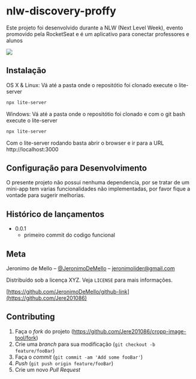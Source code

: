 # nlw-discovery-proffy

Este projeto foi desenvolvido durante a NLW (Next Level Week), evento promovido pela RocketSeat e é um aplicativo para conectar professores e alunos

![](./example.png)

## Instalação

OS X & Linux: 
Vá até a pasta onde o repositótio foi clonado execute o lite-server
```sh
npx lite-server
``` 

Windows: 
Vá até a pasta onde o repositótio foi clonado e com o git bash execute o lite-server
```sh
npx lite-server
```
Com o lite-server rodando basta abrir o browser e ir para a URL 
http://localhost:3000

## Configuração para Desenvolvimento

O presente projeto não possui nenhuma dependencia, por se tratar de um mini-app tem varias funcionalidades não implementadas, por favor fique a vontade para sugerir melhorias.


## Histórico de lançamentos

* 0.0.1
    * primeiro commit do codigo funcional

## Meta

Jeronimo de Mello – [@JeronimoDeMello](https://www.linkedin.com/in/jeronimo-de-mello-393804124/) – jeronimolider@gmail.com

Distribuído sob a licença XYZ. Veja `LICENSE` para mais informações.

[https://github.com/JeronimoDeMello/github-link](https://github.com/Jere201086)

## Contributing

1. Faça o _fork_ do projeto (<https://github.com/Jere201086/cropp-image-tool/fork>)
2. Crie uma _branch_ para sua modificação (`git checkout -b feature/fooBar`)
3. Faça o _commit_ (`git commit -am 'Add some fooBar'`)
4. _Push_ (`git push origin feature/fooBar`)
5. Crie um novo _Pull Request_

<!-- Markdown link & img dfn's -->
[npm-image]: https://img.shields.io/npm/v/datadog-metrics.svg?style=flat-square
[npm-url]: https://npmjs.org/package/datadog-metrics
[npm-downloads]: https://img.shields.io/npm/dm/datadog-metrics.svg?style=flat-square
[travis-image]: https://img.shields.io/travis/dbader/node-datadog-metrics/master.svg?style=flat-square
[travis-url]: https://travis-ci.org/dbader/node-datadog-metrics
[wiki]: https://github.com/Jere201086/cropp-image-tool/wiki



